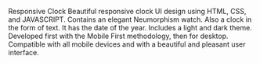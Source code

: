Responsive Clock
Beautiful responsive clock UI design using HTML, CSS, and JAVASCRIPT.
Contains an elegant Neumorphism watch.
Also a clock in the form of text.
It has the date of the year.
Includes a light and dark theme.
Developed first with the Mobile First methodology, then for desktop.
Compatible with all mobile devices and with a beautiful and pleasant user interface.
